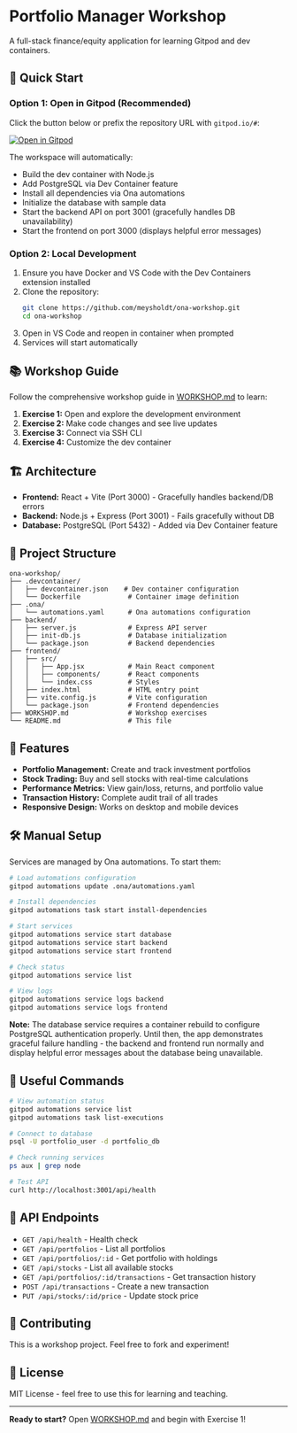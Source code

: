 # Portfolio Manager Workshop

A full-stack finance/equity application for learning Gitpod and dev containers.

## 🚀 Quick Start

### Option 1: Open in Gitpod (Recommended)

Click the button below or prefix the repository URL with `gitpod.io/#`:

[![Open in Gitpod](https://gitpod.io/button/open-in-gitpod.svg)](https://gitpod.io/#https://github.com/meysholdt/ona-workshop)

The workspace will automatically:
- Build the dev container with Node.js
- Add PostgreSQL via Dev Container feature
- Install all dependencies via Ona automations
- Initialize the database with sample data
- Start the backend API on port 3001 (gracefully handles DB unavailability)
- Start the frontend on port 3000 (displays helpful error messages)

### Option 2: Local Development

1. Ensure you have Docker and VS Code with the Dev Containers extension installed
2. Clone the repository:
   ```bash
   git clone https://github.com/meysholdt/ona-workshop.git
   cd ona-workshop
   ```
3. Open in VS Code and reopen in container when prompted
4. Services will start automatically

## 📚 Workshop Guide

Follow the comprehensive workshop guide in [WORKSHOP.md](./WORKSHOP.md) to learn:

1. **Exercise 1:** Open and explore the development environment
2. **Exercise 2:** Make code changes and see live updates
3. **Exercise 3:** Connect via SSH CLI
4. **Exercise 4:** Customize the dev container

## 🏗️ Architecture

- **Frontend:** React + Vite (Port 3000) - Gracefully handles backend/DB errors
- **Backend:** Node.js + Express (Port 3001) - Fails gracefully without DB
- **Database:** PostgreSQL (Port 5432) - Added via Dev Container feature

## 📁 Project Structure

```
ona-workshop/
├── .devcontainer/
│   ├── devcontainer.json    # Dev container configuration
│   └── Dockerfile            # Container image definition
├── .ona/
│   └── automations.yaml      # Ona automations configuration
├── backend/
│   ├── server.js             # Express API server
│   ├── init-db.js            # Database initialization
│   └── package.json          # Backend dependencies
├── frontend/
│   ├── src/
│   │   ├── App.jsx           # Main React component
│   │   ├── components/       # React components
│   │   └── index.css         # Styles
│   ├── index.html            # HTML entry point
│   ├── vite.config.js        # Vite configuration
│   └── package.json          # Frontend dependencies
├── WORKSHOP.md               # Workshop exercises
└── README.md                 # This file
```

## 🎯 Features

- **Portfolio Management:** Create and track investment portfolios
- **Stock Trading:** Buy and sell stocks with real-time calculations
- **Performance Metrics:** View gain/loss, returns, and portfolio value
- **Transaction History:** Complete audit trail of all trades
- **Responsive Design:** Works on desktop and mobile devices

## 🛠️ Manual Setup

Services are managed by Ona automations. To start them:

```bash
# Load automations configuration
gitpod automations update .ona/automations.yaml

# Install dependencies
gitpod automations task start install-dependencies

# Start services
gitpod automations service start database
gitpod automations service start backend
gitpod automations service start frontend

# Check status
gitpod automations service list

# View logs
gitpod automations service logs backend
gitpod automations service logs frontend
```

**Note:** The database service requires a container rebuild to configure PostgreSQL authentication properly. Until then, the app demonstrates graceful failure handling - the backend and frontend run normally and display helpful error messages about the database being unavailable.

## 🔧 Useful Commands

```bash
# View automation status
gitpod automations service list
gitpod automations task list-executions

# Connect to database
psql -U portfolio_user -d portfolio_db

# Check running services
ps aux | grep node

# Test API
curl http://localhost:3001/api/health
```

## 📖 API Endpoints

- `GET /api/health` - Health check
- `GET /api/portfolios` - List all portfolios
- `GET /api/portfolios/:id` - Get portfolio with holdings
- `GET /api/stocks` - List all available stocks
- `GET /api/portfolios/:id/transactions` - Get transaction history
- `POST /api/transactions` - Create a new transaction
- `PUT /api/stocks/:id/price` - Update stock price

## 🤝 Contributing

This is a workshop project. Feel free to fork and experiment!

## 📝 License

MIT License - feel free to use this for learning and teaching.

---

**Ready to start?** Open [WORKSHOP.md](./WORKSHOP.md) and begin with Exercise 1!